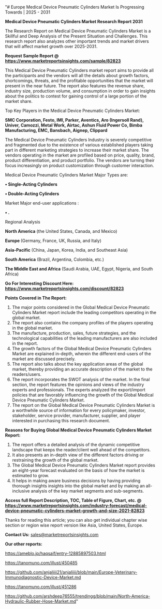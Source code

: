 "# Europe Medical Device Pneumatic Cylinders Market Is Progressing Towards | 2025 - 2031

<strong>Medical Device Pneumatic Cylinders Market Research Report 2031</strong>

The Research Report on Medical Device Pneumatic Cylinders Market is a Skillful and Deep Analysis of the Present Situation and Challenges. This research report also analyzes other important trends and market drivers that will affect market growth over 2025-2031.

<strong>Request Sample Report @ <a href=https://www.marketreportsinsights.com/sample/82823>https://www.marketreportsinsights.com/sample/82823</a></strong>

This Medical Device Pneumatic Cylinders market report aims to provide all the participants and the vendors will all the details about growth factors, shortcomings, threats, and the profitable opportunities that the market will present in the near future. The report also features the revenue share, industry size, production volume, and consumption in order to gain insights about the politics to contest for gaining control of a large portion of the market share.

Top Key Players in the Medical Device Pneumatic Cylinders Market:

<strong>SMC Corporation, Festo, IMI, Parker, Aventics, Aro (Ingersoll Rand), Univer, Camozzi, Metal Work, Airtac, Ashun Fluid Power Co, Bimba Manufacturing, EMC, Bansbach, Aignep, Clippard</strong>

The Medical Device Pneumatic Cylinders Industry is severely competitive and fragmented due to the existence of various established players taking part in different marketing strategies to increase their market share. The vendors operating in the market are profiled based on price, quality, brand, product differentiation, and product portfolio. The vendors are turning their focus increasingly on product customization through customer interaction.

Medical Device Pneumatic Cylinders Market Major Types are:

<strong>• Single-Acting Cylinders

• Double-Acting Cylinders</strong>

Market Major end-user applications :

<strong>• .</strong>

Regional Analysis

</u><strong><b>North America</b></strong> (the United States, Canada, and Mexico)

<strong><b>Europe </b></strong>(Germany, France, UK, Russia, and Italy)

<strong><b>Asia-Pacific</b></strong> (China, Japan, Korea, India, and Southeast Asia)

<strong><b>South America</b></strong> (Brazil, Argentina, Colombia, etc.)

<strong><b>The Middle East and Africa</b></strong> (Saudi Arabia, UAE, Egypt, Nigeria, and South Africa)

<strong>Go For Interesting Discount Here: <a href=https://www.marketreportsinsights.com/discount/82823>https://www.marketreportsinsights.com/discount/82823</a></strong>

<strong>Points Covered in The Report:</strong>
<ol>
  <li>The major points considered in the Global Medical Device Pneumatic Cylinders Market report include the leading competitors operating in the global market.</li>
  <li>The report also contains the company profiles of the players operating in the global market.</li>
  <li>The manufacture, production, sales, future strategies, and the technological capabilities of the leading manufacturers are also included in the report.</li>
  <li>The growth factors of the Global Medical Device Pneumatic Cylinders Market are explained in-depth, wherein the different end-users of the market are discussed precisely.</li>
  <li>The report also talks about the key application areas of the global market, thereby providing an accurate description of the market to the readers/users.</li>
  <li>The report incorporates the SWOT analysis of the market. In the final section, the report features the opinions and views of the industry experts and professionals. The experts analyzed the export/import policies that are favorably influencing the growth of the Global Medical Device Pneumatic Cylinders Market.</li>
  <li>The report on the Global Medical Device Pneumatic Cylinders Market is a worthwhile source of information for every policymaker, investor, stakeholder, service provider, manufacturer, supplier, and player interested in purchasing this research document.</li>
</ol>
<strong>Reasons for Buying Global Medical Device Pneumatic Cylinders Market Report:</strong>

<ol>
  <li>The report offers a detailed analysis of the dynamic competitive landscape that keeps the reader/client well ahead of the competitors.</li>
  <li>It also presents an in-depth view of the different factors driving or restraining the growth of the global market.</li>
  <li>The Global Medical Device Pneumatic Cylinders Market report provides an eight-year forecast evaluated on the basis of how the market is estimated to grow.</li>
  <li>It helps in making aware business decisions by having providing thorough insights insights into the global market and by making an all-inclusive analysis of the key market segments and sub-segments.</li>
</ol>
<strong>Access full Report Description, TOC, Table of Figure, Chart, etc. @ <a href=https://www.marketreportsinsights.com/industry-forecast/medical-device-pneumatic-cylinders-market-growth-and-size-2021-82823>https://www.marketreportsinsights.com/industry-forecast/medical-device-pneumatic-cylinders-market-growth-and-size-2021-82823</a></strong>


Thanks for reading this article; you can also get individual chapter wise section or region wise report version like Asia, United States, Europe.

<strong>Contact Us:</strong>
sales@marketreportsinsights.com

<strong>Our other reports:</strong>

<a href=https://ameblo.jp/haqsaif/entry-12885897503.html>https://ameblo.jp/haqsaif/entry-12885897503.html</a>

<a href=https://tanomuno.com/illust/450485>https://tanomuno.com/illust/450485</a>

<a href=https://github.com/anjaliiii21/anjaliiii/blob/main/Europe-Veterinary-Immunodiagnostic-Device-Market.md>https://github.com/anjaliiii21/anjaliiii/blob/main/Europe-Veterinary-Immunodiagnostic-Device-Market.md</a>

<a href=https://tanomuno.com/illust/451286>https://tanomuno.com/illust/451286</a>

<a href=https://github.com/arshdeep76555/trendingg/blob/main/North-America-Hydraulic-Rubber-Hose-Market.md>https://github.com/arshdeep76555/trendingg/blob/main/North-America-Hydraulic-Rubber-Hose-Market.md</a>"
